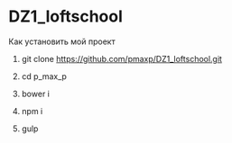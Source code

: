 # DZ1_loftschool

Как установить мой проект

1. git clone https://github.com/pmaxp/DZ1_loftschool.git

2. cd p_max_p

3. bower i

4. npm i

5. gulp
